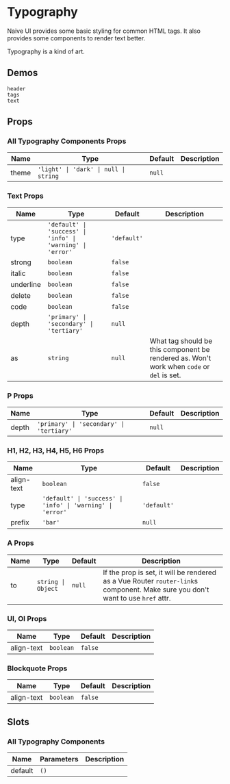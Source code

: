 # Typography

Naive UI provides some basic styling for common HTML tags. It also provides some components to render text better.

Typography is a kind of art.

## Demos
```demo
header
tags
text
```

## Props
### All Typography Components Props
|Name|Type|Default|Description|
|-|-|-|-|
|theme|`'light' \| 'dark' \| null \| string`|`null`||


### Text Props
|Name|Type|Default|Description|
|-|-|-|-|
|type|`'default' \| 'success' \| 'info' \| 'warning' \| 'error'`|`'default'`||
|strong|`boolean`|`false`||
|italic|`boolean`|`false`||
|underline|`boolean`|`false`||
|delete|`boolean`|`false`||
|code|`boolean`|`false`||
|depth|`'primary' \| 'secondary' \| 'tertiary'`|`null`||
|as|`string`|`null`|What tag should be this component be rendered as. Won't work when `code` or `del` is set.|

### P Props
|Name|Type|Default|Description|
|-|-|-|-|
|depth|`'primary' \| 'secondary' \| 'tertiary'`|`null`||


### H1, H2, H3, H4, H5, H6 Props
|Name|Type|Default|Description|
|-|-|-|-|
|align-text|`boolean`|`false`||
|type|`'default' \| 'success' \| 'info' \| 'warning' \| 'error'`|`'default'`||
|prefix|`'bar'`|`null`||

### A Props
|Name|Type|Default|Description|
|-|-|-|-|
|to|`string \| Object`|`null`|If the prop is set, it will be rendered as a Vue Router `router-link`s component. Make sure you don't want to use `href` attr.|

### Ul, Ol Props
|Name|Type|Default|Description|
|-|-|-|-|
|align-text|`boolean`|`false`||

### Blockquote Props
|Name|Type|Default|Description|
|-|-|-|-|
|align-text|`boolean`|`false`||

## Slots
### All Typography Components
|Name|Parameters|Description|
|-|-|-|
|default|`()`||